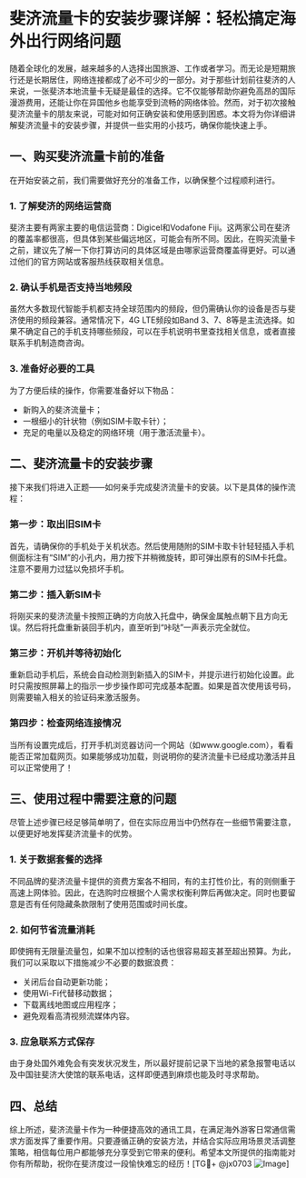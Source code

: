 # 斐济流量卡的安装步骤详解：轻松搞定海外出行网络问题

随着全球化的发展，越来越多的人选择出国旅游、工作或者学习。而无论是短期旅行还是长期居住，网络连接都成了必不可少的一部分。对于那些计划前往斐济的人来说，一张斐济本地流量卡无疑是最佳的选择。它不仅能够帮助你避免高昂的国际漫游费用，还能让你在异国他乡也能享受到流畅的网络体验。然而，对于初次接触斐济流量卡的朋友来说，可能对如何正确安装和使用感到困惑。本文将为你详细讲解斐济流量卡的安装步骤，并提供一些实用的小技巧，确保你能快速上手。

## 一、购买斐济流量卡前的准备

在开始安装之前，我们需要做好充分的准备工作，以确保整个过程顺利进行。

### 1. 了解斐济的网络运营商
斐济主要有两家主要的电信运营商：Digicel和Vodafone Fiji。这两家公司在斐济的覆盖率都很高，但具体到某些偏远地区，可能会有所不同。因此，在购买流量卡之前，建议先了解一下你打算访问的具体区域是由哪家运营商覆盖得更好。可以通过他们的官方网站或客服热线获取相关信息。

### 2. 确认手机是否支持当地频段
虽然大多数现代智能手机都支持全球范围内的频段，但仍需确认你的设备是否与斐济使用的频段兼容。通常情况下，4G LTE频段如Band 3、7、8等是主流选择。如果不确定自己的手机支持哪些频段，可以在手机说明书里查找相关信息，或者直接联系手机制造商咨询。

### 3. 准备好必要的工具
为了方便后续的操作，你需要准备好以下物品：
- 新购入的斐济流量卡；
- 一根细小的针状物（例如SIM卡取卡针）；
- 充足的电量以及稳定的网络环境（用于激活流量卡）。

## 二、斐济流量卡的安装步骤

接下来我们将进入正题——如何亲手完成斐济流量卡的安装。以下是具体的操作流程：

### 第一步：取出旧SIM卡
首先，请确保你的手机处于关机状态。然后使用随附的SIM卡取卡针轻轻插入手机侧面标注有“SIM”的小孔内，用力按下并稍微旋转，即可弹出原有的SIM卡托盘。注意不要用力过猛以免损坏手机。

### 第二步：插入新SIM卡
将刚买来的斐济流量卡按照正确的方向放入托盘中，确保金属触点朝下且方向无误。然后将托盘重新装回手机内，直至听到“咔哒”一声表示完全就位。

### 第三步：开机并等待初始化
重新启动手机后，系统会自动检测到新插入的SIM卡，并提示进行初始化设置。此时只需按照屏幕上的指示一步步操作即可完成基本配置。如果是首次使用该号码，则需要输入相关的验证码来激活服务。

### 第四步：检查网络连接情况
当所有设置完成后，打开手机浏览器访问一个网站（如www.google.com），看看能否正常加载网页。如果能够成功加载，则说明你的斐济流量卡已经成功激活并且可以正常使用了！

## 三、使用过程中需要注意的问题

尽管上述步骤已经足够简单明了，但在实际应用当中仍然存在一些细节需要注意，以便更好地发挥斐济流量卡的优势。

### 1. 关于数据套餐的选择
不同品牌的斐济流量卡提供的资费方案各不相同，有的主打性价比，有的则侧重于高速上网体验。因此，在选购时应根据个人需求权衡利弊后再做决定。同时也要留意是否有任何隐藏条款限制了使用范围或时间长度。

### 2. 如何节省流量消耗
即使拥有无限量流量包，如果不加以控制的话也很容易超支甚至超出预算。为此，我们可以采取以下措施减少不必要的数据浪费：
- 关闭后台自动更新功能；
- 使用Wi-Fi代替移动数据；
- 下载离线地图或应用程序；
- 避免观看高清视频流媒体内容。

### 3. 应急联系方式保存
由于身处国外难免会有突发状况发生，所以最好提前记录下当地的紧急报警电话以及中国驻斐济大使馆的联系电话，这样即便遇到麻烦也能及时寻求帮助。

## 四、总结

综上所述，斐济流量卡作为一种便捷高效的通讯工具，在满足海外游客日常通信需求方面发挥了重要作用。只要遵循正确的安装方法，并结合实际应用场景灵活调整策略，相信每位用户都能够充分享受到它带来的便利。希望本文所提供的指南能对你有所帮助，祝你在斐济度过一段愉快难忘的经历！[TG💪+ @jx0703 ![Image](https://github.com/user-attachments/assets/dbca1d08-cadb-493c-b0ec-ad6f7a83f270)]